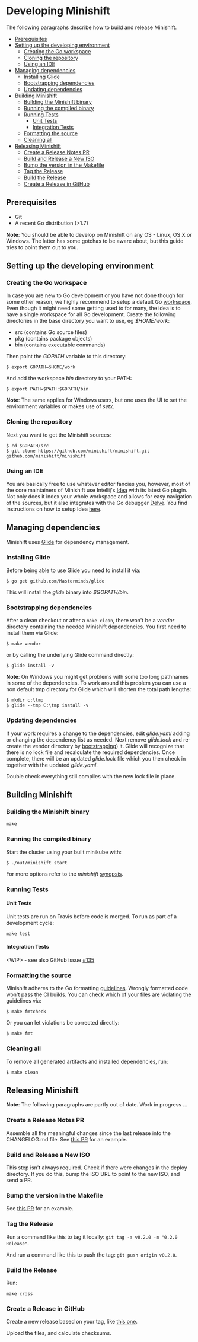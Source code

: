 # Developing Minishift

The following paragraphs describe how to build and release Minishift.

<!-- MarkdownTOC -->

- [Prerequisites](#prerequisites)
- [Setting up the developing environment](#setting-up-the-developing-environment)
   - [Creating the Go workspace](#creating-the-go-workspace)
   - [Cloning the repository](#cloning-the-repository)
   - [Using an IDE](#using-an-ide)
- [Managing dependencies](#managing-dependencies)
   - [Installing Glide](#installing-glide)
   - [Bootstrapping dependencies](#bootstrapping-dependencies)
   - [Updating dependencies](#updating-dependencies)
- [Building Minishift](#building-minishift)
   - [Building the Minishift binary](#building-the-minishift-binary)
   - [Running the compiled binary](#running-the-compiled-binary)
   - [Running Tests](#running-tests)
      - [Unit Tests](#unit-tests)
      - [Integration Tests](#integration-tests)
   - [Formatting the source](#formatting-the-source)
   - [Cleaning all](#cleaning-all)
- [Releasing Minishift](#releasing-minishift)
   - [Create a Release Notes PR](#create-a-release-notes-pr)
   - [Build and Release a New ISO](#build-and-release-a-new-iso)
   - [Bump the version in the Makefile](#bump-the-version-in-the-makefile)
   - [Tag the Release](#tag-the-release)
   - [Build the Release](#build-the-release)
   - [Create a Release in GitHub](#create-a-release-in-github)

<!-- /MarkdownTOC -->

<a name="prerequisites"></a>
## Prerequisites

* Git
* A recent Go distribution (>1.7)

**Note**: You should be able to develop on Minishift on any OS - Linux, OS X or Windows. The latter
has some gotchas to be aware about, but this guide tries to point them out to you.

<a name="setting-up-the-developing-environment"></a>
## Setting up the developing environment

<a name="creating-the-go-workspace"></a>
### Creating the Go workspace

In case you are new to Go development or you have not done though for some other reason, we highly
recommend to setup a default Go [workspace](https://golang.org/doc/code.html#Workspaces).
Even though it might need some getting used to for many, the idea is to have a single workspace for
all Go development. Create the following directories in the base directory you want to use, eg
_$HOME/work_:

* src (contains Go source files)
* pkg (contains package objects)
* bin (contains executable commands)

Then point the _GOPATH_ variable to this directory:

    $ export GOPATH=$HOME/work

And add the workspace _bin_ directory to your PATH:

    $ export PATH=$PATH:$GOPATH/bin

**Note**: The same applies for Windows users, but one uses the UI to set the environment variables or
makes use of _setx_.

<a name="cloning-the-repository"></a>
### Cloning the repository

Next you want to get the Minishift sources:

    $ cd $GOPATH/src
    $ git clone https://github.com/minishift/minishift.git github.com/minishift/minishift

<a name="using-an-ide"></a>
### Using an IDE

You are basically free to use whatever editor fancies you, however, most of the core maintainers
of Minishift use Intellij's [Idea](https://www.jetbrains.com/idea/) with its latest Go plugin.
Not only does it index your whole workspace and allows for easy navigation of the sources, but it
also integrates with the Go debugger [Delve](https://github.com/derekparker/delve). You find
instructions on how to setup Idea [here](http://hadihariri.com/2015/09/30/setting-up-go-on-intellij/).

<a name="managing-dependencies"></a>
## Managing dependencies

Minishift uses [Glide](https://github.com/Masterminds/glide) for dependency management.

<a name="installing-glide"></a>
### Installing Glide

Before being able to use Glide you need to install it via:

    $ go get github.com/Masterminds/glide

This will install the _glide_ binary into _$GOPATH/bin_.

<a name="bootstrapping-dependencies"></a>
### Bootstrapping dependencies

After a clean checkout or after a `make clean`, there won't be a _vendor_ directory containing the
needed Minishift dependencies. You first need to install them via Glide:

    $ make vendor

or by calling the underlying Glide command directly:

    $ glide install -v

**Note**: On Windows you might get problems with some too long pathnames in some of the dependencies.
To work around this problem you can use a non default tmp directory for Glide which will shorten
the total path lengths:

    $ mkdir c:\tmp
    $ glide --tmp C:\tmp install -v

<a name="updating-dependencies"></a>
### Updating dependencies

If your work requires a change to the dependencies, edit _glide.yaml_ adding or changing the
dependency list as needed. Next remove _glide.lock_ and re-create the vendor directory by
[bootstrapping](#bootstrapping-dependencies)) it. Glide will recognize that there is no lock
file and recalculate the required dependencies. Once complete, there will be an updated
_glide.lock_ file which you then check in together with the updated _glide.yaml_.

Double check everything still compiles with the new lock file in place.

<a name="building-minishift"></a>
## Building Minishift

<a name="building-the-minishift-binary"></a>
### Building the Minishift binary

```shell
make
```

<a name="running-the-compiled-binary"></a>
### Running the compiled binary

Start the cluster using your built minikube with:

```shell
$ ./out/minishift start
```

For more options refer to the _minishift_ [synopsis](./minishift.md).

<a name="running-tests"></a>
### Running Tests

<a name="unit-tests"></a>
#### Unit Tests

Unit tests are run on Travis before code is merged. To run as part of a development cycle:

```shell
make test
```

<a name="integration-tests"></a>
#### Integration Tests

\<WIP\> - see also GitHub issue [#135](https://github.com/minishift/minishift/issues/135)

<a name="formatting-the-source"></a>
### Formatting the source

Minishift adheres to the Go formatting [guidelines](https://golang.org/doc/effective_go.html#formatting).
Wrongly formatted code won't pass the CI builds. You can check which of your files are violating the
guidelines via:

    $ make fmtcheck

Or you can let violations be corrected directly:

    $ make fmt

<a name="cleaning-all"></a>
### Cleaning all

To remove all generated artifacts and installed dependencies, run:

    $ make clean

<a name="releasing-minishift"></a>
## Releasing Minishift

**Note**: The following paragraphs are partly out of date. Work in progress ...

<a name="create-a-release-notes-pr"></a>
### Create a Release Notes PR

Assemble all the meaningful changes since the last release into the CHANGELOG.md file.
See [this PR](https://github.com/kubernetes/minikube/pull/164) for an example.

<a name="build-and-release-a-new-iso"></a>
### Build and Release a New ISO

This step isn't always required. Check if there were changes in the deploy directory.
If you do this, bump the ISO URL to point to the new ISO, and send a PR.

<a name="bump-the-version-in-the-makefile"></a>
### Bump the version in the Makefile

See [this PR](https://github.com/kubernetes/minikube/pull/165) for an example.

<a name="tag-the-release"></a>
### Tag the Release

Run a command like this to tag it locally: `git tag -a v0.2.0 -m "0.2.0 Release"`.

And run a command like this to push the tag: `git push origin v0.2.0`.

<a name="build-the-release"></a>
### Build the Release

Run:

```shell
make cross
```

<a name="create-a-release-in-github"></a>
### Create a Release in GitHub

Create a new release based on your tag, like [this one](https://github.com/kubernetes/minikube/releases/tag/v0.2.0).

Upload the files, and calculate checksums.
